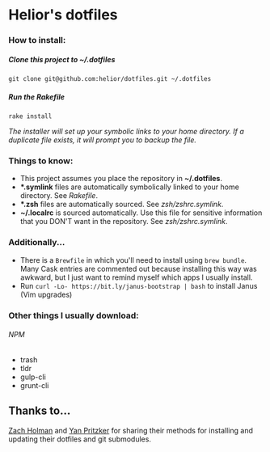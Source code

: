 Helior's dotfiles
========


### How to install:

##### Clone this project to **~/.dotfiles**

```
git clone git@github.com:helior/dotfiles.git ~/.dotfiles
```

##### Run the **Rakefile**

```
rake install
```
*The installer will set up your symbolic links to your home directory. If a duplicate file exists, it will prompt you to backup the file.*

### Things to know:
- This project assumes you place the repository in **~/.dotfiles**.
- **\*.symlink** files are automatically symbolically linked to your home directory. See *Rakefile*.
- **\*.zsh** files are automatically sourced. See *zsh/zshrc.symlink*.
- **~/.localrc** is sourced automatically. Use this file for sensitive information that you DON'T want in the repository. See *zsh/zshrc.symlink*.

### Additionally...
- There is a `Brewfile` in which you'll need to install using `brew bundle`. Many Cask entries are commented out because installing this way was awkward, but I just want to remind myself which apps I usually install.
- Run `curl -Lo- https://bit.ly/janus-bootstrap | bash` to install Janus (Vim upgrades)

### Other things I usually download:
###### NPM
- trash
- tldr
- gulp-cli
- grunt-cli


Thanks to...
--------
[Zach Holman](https://github.com/holman/dotfiles) and [Yan Pritzker](https://github.com/skwp/dotfiles) for sharing their methods for installing and updating their dotfiles and git submodules.
